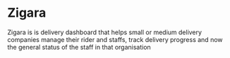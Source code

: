 # Zigara
Zigara is is delivery dashboard that helps small  or medium delivery companies manage their rider and staffs, track delivery progress and now the general status of the staff in that organisation
